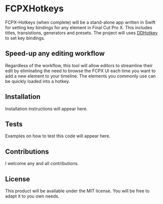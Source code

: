 # FCPXHotkeys
FCPX-Hotkeys (when complete) will be a stand-alone app written in Swift for setting key bindings for any element in Final Cut Pro X. This includes titles, transistions, generators and presets. The project will uses [DDHotkey](https://github.com/davedelong/DDHotKey) to set key bindings. 
## Speed-up any editing workflow
Regardless of the workflow, this tool will allow editors to streamline their edit by eliminating the need to browse the FCPX UI each time you want to add a new element to your timeline. The elements you commonly use can be quickly loaded into a hotkey.
## Installation
Installation instructions will appear here.
## Tests
Examples on how to test this code will appear here.
## Contributions
I welcome any and all contributions.
## License
This product will be available under the MIT license. You will be free to adapt it to you own needs.
